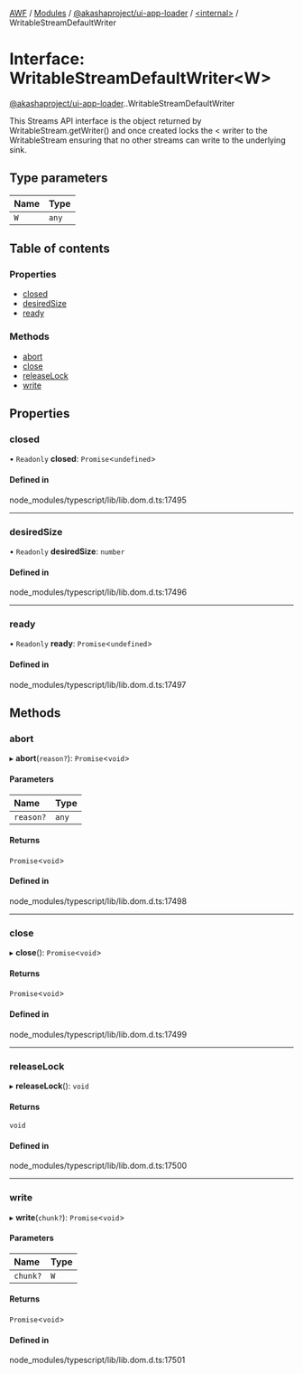 [AWF](../README.md) / [Modules](../modules.md) / [@akashaproject/ui-app-loader](../modules/akashaproject_ui_app_loader.md) / [<internal\>](../modules/akashaproject_ui_app_loader._internal_.md) / WritableStreamDefaultWriter

# Interface: WritableStreamDefaultWriter<W\>

[@akashaproject/ui-app-loader](../modules/akashaproject_ui_app_loader.md).[<internal>](../modules/akashaproject_ui_app_loader._internal_.md).WritableStreamDefaultWriter

This Streams API interface is the object returned by WritableStream.getWriter() and once created locks the < writer to the WritableStream ensuring that no other streams can write to the underlying sink.

## Type parameters

| Name | Type |
| :------ | :------ |
| `W` | `any` |

## Table of contents

### Properties

- [closed](akashaproject_ui_app_loader._internal_.WritableStreamDefaultWriter.md#closed)
- [desiredSize](akashaproject_ui_app_loader._internal_.WritableStreamDefaultWriter.md#desiredsize)
- [ready](akashaproject_ui_app_loader._internal_.WritableStreamDefaultWriter.md#ready)

### Methods

- [abort](akashaproject_ui_app_loader._internal_.WritableStreamDefaultWriter.md#abort)
- [close](akashaproject_ui_app_loader._internal_.WritableStreamDefaultWriter.md#close)
- [releaseLock](akashaproject_ui_app_loader._internal_.WritableStreamDefaultWriter.md#releaselock)
- [write](akashaproject_ui_app_loader._internal_.WritableStreamDefaultWriter.md#write)

## Properties

### closed

• `Readonly` **closed**: `Promise`<`undefined`\>

#### Defined in

node_modules/typescript/lib/lib.dom.d.ts:17495

___

### desiredSize

• `Readonly` **desiredSize**: `number`

#### Defined in

node_modules/typescript/lib/lib.dom.d.ts:17496

___

### ready

• `Readonly` **ready**: `Promise`<`undefined`\>

#### Defined in

node_modules/typescript/lib/lib.dom.d.ts:17497

## Methods

### abort

▸ **abort**(`reason?`): `Promise`<`void`\>

#### Parameters

| Name | Type |
| :------ | :------ |
| `reason?` | `any` |

#### Returns

`Promise`<`void`\>

#### Defined in

node_modules/typescript/lib/lib.dom.d.ts:17498

___

### close

▸ **close**(): `Promise`<`void`\>

#### Returns

`Promise`<`void`\>

#### Defined in

node_modules/typescript/lib/lib.dom.d.ts:17499

___

### releaseLock

▸ **releaseLock**(): `void`

#### Returns

`void`

#### Defined in

node_modules/typescript/lib/lib.dom.d.ts:17500

___

### write

▸ **write**(`chunk?`): `Promise`<`void`\>

#### Parameters

| Name | Type |
| :------ | :------ |
| `chunk?` | `W` |

#### Returns

`Promise`<`void`\>

#### Defined in

node_modules/typescript/lib/lib.dom.d.ts:17501
